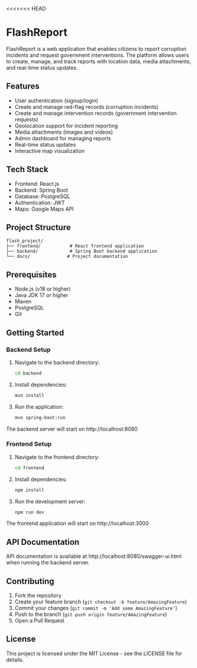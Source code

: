 <<<<<<< HEAD
# FlashReport

FlashReport is a web application that enables citizens to report corruption incidents and request government interventions. The platform allows users to create, manage, and track reports with location data, media attachments, and real-time status updates.

## Features

- User authentication (signup/login)
- Create and manage red-flag records (corruption incidents)
- Create and manage intervention records (government intervention requests)
- Geolocation support for incident reporting
- Media attachments (images and videos)
- Admin dashboard for managing reports
- Real-time status updates
- Interactive map visualization

## Tech Stack

- Frontend: React.js
- Backend: Spring Boot
- Database: PostgreSQL
- Authentication: JWT
- Maps: Google Maps API

## Project Structure

```
flash_project/
├── frontend/           # React frontend application
├── backend/            # Spring Boot backend application
└── docs/              # Project documentation
```

## Prerequisites

- Node.js (v18 or higher)
- Java JDK 17 or higher
- Maven
- PostgreSQL
- Git

## Getting Started

### Backend Setup

1. Navigate to the backend directory:
   ```bash
   cd backend
   ```

2. Install dependencies:
   ```bash
   mvn install
   ```

3. Run the application:
   ```bash
   mvn spring-boot:run
   ```

The backend server will start on http://localhost:8080

### Frontend Setup

1. Navigate to the frontend directory:
   ```bash
   cd frontend
   ```

2. Install dependencies:
   ```bash
   npm install
   ```

3. Run the development server:
   ```bash
   npm run dev
   ```

The frontend application will start on http://localhost:3000

## API Documentation

API documentation is available at http://localhost:8080/swagger-ui.html when running the backend server.

## Contributing

1. Fork the repository
2. Create your feature branch (`git checkout -b feature/AmazingFeature`)
3. Commit your changes (`git commit -m 'Add some AmazingFeature'`)
4. Push to the branch (`git push origin feature/AmazingFeature`)
5. Open a Pull Request

## License

This project is licensed under the MIT License - see the LICENSE file for details. 